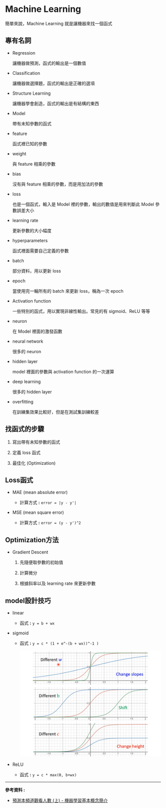 # Machine Learning

簡單來說，Machine Learning 就是讓機器來找一個函式

## 專有名詞

- Regression
    
    讓機器做預測，函式的輸出是一個數值

- Classification

    讓機器做選擇題，函式的輸出是正確的選項

- Structure Learning

    讓機器學會創造，函式的輸出是有結構的東西

- Model

    帶有未知參數的函式

- feature

    函式裡已知的參數

- weight

    與 feature 相乘的參數

- bias

    沒有與 feature 相乘的參數，而是用加法的參數

- loss

    也是一個函式，輸入是 Model 裡的參數，輸出的數值是用來判斷此 Model 參數誤差大小

- learning rate

    更新參數的大小幅度

- hyperparameters

    函式裡面需要自己定義的參數

- batch

    部分資料，用以更新 loss

- epoch

    當使用完一輪所有的 batch 來更新 loss，稱為一次 epoch

- Activation function

    一些特別的函式，用以實現非線性輸出。常見的有 sigmoid、ReLU 等等

- neuron

    在 Model 裡面的激發函數

- neural network

    很多的 neuron

- hidden layer

    model 裡面的參數與 activation function 的一次運算

- deep learning

    很多的 hidden layer

- overfitting

    在訓練集效果比較好，但是在測試集訓練較差

## 找函式的步驟

1. 寫出帶有未知參數的函式

2. 定義 loss 函式

3. 最佳化 (Optimization)

## Loss函式

- MAE (mean absolute error)

    - 計算方式 **:** `error = |y - y'|`

- MSE (mean square error)

    - 計算方式 **:**  `error = (y - y')^2`

## Optimization方法

- Gradient Descent

    1. 先隨便取參數的初始值

    2. 計算微分

    3. 根據斜率以及 learning rate 來更新參數

## model設計技巧

- linear

    - 函式 **:** `y = b + wx`

- sigmoid

    - 函式 **:** `y = c * (1 + e^-(b + wx))^-1 )`

        ![](images/1.png)

- ReLU

    - 函式 **:** `y = c * max(0, b+wx)`

---

**參考資料 :**

- [預測本頻道觀看人數 (上) - 機器學習基本概念簡介](https://www.youtube.com/watch?v=Ye018rCVvOo)